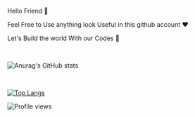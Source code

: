 Hello Friend 🙂



  Feel Free to Use anything look Useful in this github account ❤️
  
  
  
  
  
  Let's Build the world With our Codes  🌚
  
  
  <br/>

![Anurag's GitHub stats](https://github-readme-stats.vercel.app/api?username=karimbaggari&show_icons=true&theme=radical)



<br/>



[![Top Langs](https://github-readme-stats.vercel.app/api/top-langs/?username=karimbaggari&hide=html,scss,sass,css)](https://github.com/anuraghazra/github-readme-stats)




![Profile views](https://gpvc.arturio.dev/karimbaggari)

